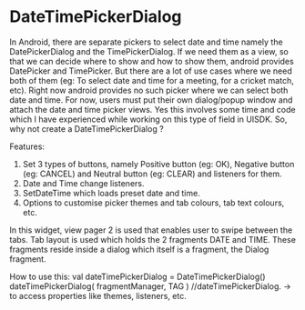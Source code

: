 # DateTimePickerDialog

In Android, there are separate pickers to select date and time namely the DatePickerDialog and the TimePickerDialog. If we need them as a view, so that we can decide where to show and how to show them, android provides DatePicker and TimePicker. But there are a lot of use cases where we need both of them (eg: To select date and time for a meeting, for a cricket match, etc). Right now android provides no such picker where we can select both date and time. For now, users must put their own dialog/popup window and attach the date and time picker views. Yes this involves some time and code which I have experienced while working on this type of field in UISDK. So, why not create a DateTimePickerDialog ? 

Features:
1. Set 3 types of buttons, namely Positive button (eg: OK), Negative button (eg: CANCEL) and Neutral button (eg: CLEAR) and listeners for them. 
2. Date and Time change listeners. 
3. SetDateTime which loads preset date and time. 
4. Options to customise picker themes and tab colours, tab text colours, etc. 

In this widget, view pager 2 is used that enables user to swipe between the tabs. Tab layout is used which holds the 2 fragments DATE and TIME. These fragments reside inside a dialog which itself is a fragment, the Dialog fragment. 

How to use this: 
val dateTimePickerDialog = DateTimePickerDialog() 
dateTimePickerDialog( fragmentManager, TAG ) 
//dateTimePickerDialog. -> to access properties like themes, listeners, etc. 
